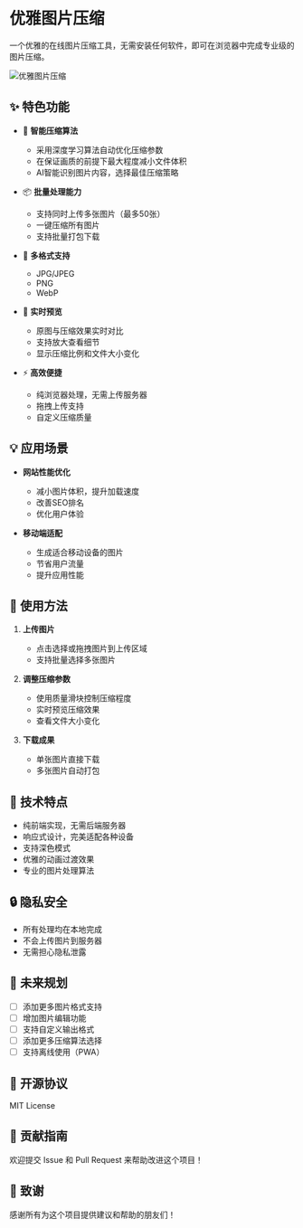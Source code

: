 # 优雅图片压缩

一个优雅的在线图片压缩工具，无需安装任何软件，即可在浏览器中完成专业级的图片压缩。

![优雅图片压缩](https://example.com/preview.png)

## ✨ 特色功能

- 🎯 **智能压缩算法**
  - 采用深度学习算法自动优化压缩参数
  - 在保证画质的前提下最大程度减小文件体积
  - AI智能识别图片内容，选择最佳压缩策略

- 📦 **批量处理能力**
  - 支持同时上传多张图片（最多50张）
  - 一键压缩所有图片
  - 支持批量打包下载

- 🎨 **多格式支持**
  - JPG/JPEG
  - PNG
  - WebP

- 👀 **实时预览**
  - 原图与压缩效果实时对比
  - 支持放大查看细节
  - 显示压缩比例和文件大小变化

- ⚡ **高效便捷**
  - 纯浏览器处理，无需上传服务器
  - 拖拽上传支持
  - 自定义压缩质量

## 💡 应用场景

- **网站性能优化**
  - 减小图片体积，提升加载速度
  - 改善SEO排名
  - 优化用户体验

- **移动端适配**
  - 生成适合移动设备的图片
  - 节省用户流量
  - 提升应用性能

## 🚀 使用方法

1. **上传图片**
   - 点击选择或拖拽图片到上传区域
   - 支持批量选择多张图片

2. **调整压缩参数**
   - 使用质量滑块控制压缩程度
   - 实时预览压缩效果
   - 查看文件大小变化

3. **下载成果**
   - 单张图片直接下载
   - 多张图片自动打包

## 🌈 技术特点

- 纯前端实现，无需后端服务器
- 响应式设计，完美适配各种设备
- 支持深色模式
- 优雅的动画过渡效果
- 专业的图片处理算法

## 🔒 隐私安全

- 所有处理均在本地完成
- 不会上传图片到服务器
- 无需担心隐私泄露

## 🌟 未来规划

- [ ] 添加更多图片格式支持
- [ ] 增加图片编辑功能
- [ ] 支持自定义输出格式
- [ ] 添加更多压缩算法选择
- [ ] 支持离线使用（PWA）

## 📝 开源协议

MIT License

## 🤝 贡献指南

欢迎提交 Issue 和 Pull Request 来帮助改进这个项目！

## 🙏 致谢

感谢所有为这个项目提供建议和帮助的朋友们！ 